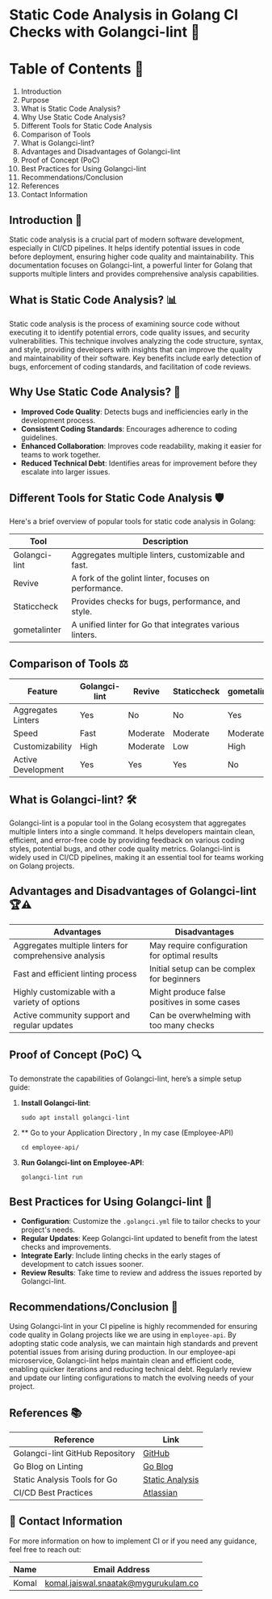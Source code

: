 
# Static Code Analysis in Golang CI Checks with Golangci-lint 🚀

# Table of Contents 📑
1. Introduction
2. Purpose
3. What is Static Code Analysis?
4. Why Use Static Code Analysis?
5. Different Tools for Static Code Analysis
6. Comparison of Tools
7. What is Golangci-lint?
8. Advantages and Disadvantages of Golangci-lint
9. Proof of Concept (PoC)
10. Best Practices for Using Golangci-lint
11. Recommendations/Conclusion
12. References
13. Contact Information

## Introduction 🌟
Static code analysis is a crucial part of modern software development, especially in CI/CD pipelines. It helps identify potential issues in code before deployment, ensuring higher code quality and maintainability. This documentation focuses on Golangci-lint, a powerful linter for Golang that supports multiple linters and provides comprehensive analysis capabilities.

## What is Static Code Analysis? 📊
Static code analysis is the process of examining source code without executing it to identify potential errors, code quality issues, and security vulnerabilities. This technique involves analyzing the code structure, syntax, and style, providing developers with insights that can improve the quality and maintainability of their software. Key benefits include early detection of bugs, enforcement of coding standards, and facilitation of code reviews.

## Why Use Static Code Analysis? 🤔
- **Improved Code Quality**: Detects bugs and inefficiencies early in the development process.
- **Consistent Coding Standards**: Encourages adherence to coding guidelines.
- **Enhanced Collaboration**: Improves code readability, making it easier for teams to work together.
- **Reduced Technical Debt**: Identifies areas for improvement before they escalate into larger issues.

## Different Tools for Static Code Analysis 🛡️
Here's a brief overview of popular tools for static code analysis in Golang:

| Tool              | Description                                               |
|-------------------|-----------------------------------------------------------|
| Golangci-lint     | Aggregates multiple linters, customizable and fast.      |
| Revive            | A fork of the golint linter, focuses on performance.     |
| Staticcheck       | Provides checks for bugs, performance, and style.        |
| gometalinter      | A unified linter for Go that integrates various linters. |

## Comparison of Tools ⚖️

| Feature                | Golangci-lint        | Revive               | Staticcheck          | gometalinter         |
|-----------------------|----------------------|----------------------|----------------------|-----------------------|
| Aggregates Linters    | Yes                  | No                   | No                   | Yes                   |
| Speed                  | Fast                 | Moderate             | Moderate             | Moderate              |
| Customizability        | High                 | Moderate             | Low                  | High                  |
| Active Development     | Yes                  | Yes                  | Yes                  | No                    |

## What is Golangci-lint? 🛠️
Golangci-lint is a popular tool in the Golang ecosystem that aggregates multiple linters into a single command. It helps developers maintain clean, efficient, and error-free code by providing feedback on various coding styles, potential bugs, and other code quality metrics. Golangci-lint is widely used in CI/CD pipelines, making it an essential tool for teams working on Golang projects.

## Advantages and Disadvantages of Golangci-lint 🏆⚠️

| Advantages                                      | Disadvantages                                   |
|-------------------------------------------------|------------------------------------------------|
| Aggregates multiple linters for comprehensive analysis | May require configuration for optimal results  |
| Fast and efficient linting process              | Initial setup can be complex for beginners     |
| Highly customizable with a variety of options   | Might produce false positives in some cases    |
| Active community support and regular updates     | Can be overwhelming with too many checks       |

## Proof of Concept (PoC) 🔍
To demonstrate the capabilities of Golangci-lint, here’s a simple setup guide:

1. **Install Golangci-lint**:
   ```
   sudo apt install golangci-lint
   ```

2. ** Go to your Application Directory , In my case (Employee-API)
   ```
   cd employee-api/
   ```
 
3. **Run Golangci-lint on Employee-API**:
   ```
   golangci-lint run 
   ```


## Best Practices for Using Golangci-lint 📏
- **Configuration**: Customize the `.golangci.yml` file to tailor checks to your project's needs.
- **Regular Updates**: Keep Golangci-lint updated to benefit from the latest checks and improvements.
- **Integrate Early**: Include linting checks in the early stages of development to catch issues sooner.
- **Review Results**: Take time to review and address the issues reported by Golangci-lint.

## Recommendations/Conclusion 📝
Using Golangci-lint in your CI pipeline is highly recommended for ensuring code quality in Golang projects like we are using in ```employee-api```. By adopting static code analysis, we can maintain high standards and prevent potential issues from arising during production. In our employee-api microservice, Golangci-lint helps maintain clean and efficient code, enabling quicker iterations and reducing technical debt. Regularly review and update our linting configurations to match the evolving needs of your project.


## References 📚

| Reference                                     | Link                                                  |
|-----------------------------------------------|-------------------------------------------------------|
| Golangci-lint GitHub Repository               | [GitHub](https://github.com/golangci/golangci-lint)  |
| Go Blog on Linting                           | [Go Blog](https://blog.golang.org/lint)               |
| Static Analysis Tools for Go                 | [Static Analysis](https://golang.org/doc/code.html#staticanalysis) |
| CI/CD Best Practices                          | [Atlassian](https://www.atlassian.com/continuous-delivery/ci-vs-ci) |

## 📧 Contact Information

For more information on how to implement CI or if you need any guidance, feel free to reach out:

| Name  | Email Address                                  |
|-------|------------------------------------------------|
| Komal | komal.jaiswal.snaatak@mygurukulam.co           |

